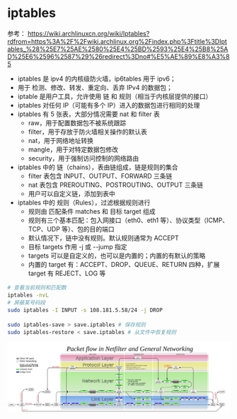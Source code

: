 # iptables

参考：
https://wiki.archlinuxcn.org/wiki/Iptables?rdfrom=https%3A%2F%2Fwiki.archlinux.org%2Findex.php%3Ftitle%3DIptables_%28%25E7%25AE%2580%25E4%25BD%2593%25E4%25B8%25AD%25E6%2596%2587%29%26redirect%3Dno#%E5%AE%89%E8%A3%85

- iptables 是 ipv4 的内核级防火墙，ip6tables 用于 ipv6；
- 用于 检测、修改、转发、重定向、丢弃 IPv4 的数据包；
- iptable 是用户工具，允许使用 链 和 规则（相当于内核层提供的接口）
- iptables 对任何 IP（可能有多个 IP）进入的数据包进行相同的处理
- iptables 有 5 张表，大部分情况需要 nat 和 filter 表
    - raw，用于配置数据包不被系统跟踪
    - filter，用于存放于防火墙相关操作的默认表
    - nat，用于网络地址转换
    - mangle，用于对特定数据包修改
    - security，用于强制访问控制的网络路由
- iptables 中的 链（chains），表由链组成，链是规则的集合
    - filter 表包含 INPUT、OUTPUT、FORWARD 三条链
    - nat 表包含 PREROUTING、POSTROUTING、OUTPUT 三条链
    - 用户可以自定义链，添加到表中
- iptables 中的 规则（Rules），过滤根据规则进行
    - 规则由 匹配条件 matches 和 目标 target 组成
    - 规则有三个基本匹配：包入网接口（eth0、eth1 等）、协议类型（ICMP、TCP、UDP 等）、包的目的端口
    - 默认情况下，链中没有规则。默认规则通常为 ACCEPT
    - 目标 targets 作用 -j 或 --jump 指定
    - targets 可以是自定义的，也可以是内置的；内置的有默认的策略
    - 内置的 target 有：ACCEPT、DROP、QUEUE、RETURN 四种，扩展 target 有 REJECT、LOG 等



```sh
# 查看当前规则和匹配数
iptables -nvL
# 屏蔽某号码段
sudo iptables -I INPUT -s 108.181.5.58/24 -j DROP

sudo iptables-save > save.iptables # 保存规则
sudo iptables-restore < save.iptables # 从文件中恢复规则
```

![packet flow in netfilter](./assets/packet_flow_in_netfilter.png)
